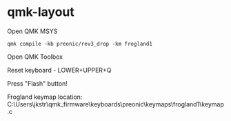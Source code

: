 # qmk-layout

Open QMK MSYS

`qmk compile -kb preonic/rev3_drop -km frogland1`

Open QMK Toolbox

Reset keyboard - LOWER+UPPER+Q

Press "Flash" button!




Frogland keymap location:
C:\Users\jkstr\qmk_firmware\keyboards\preonic\keymaps\frogland1\keymap.c